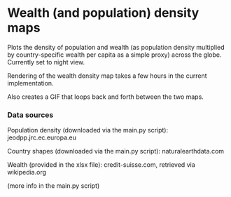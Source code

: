 # Wealth (and population) density maps 
Plots the density of population and wealth (as population density multiplied by country-specific wealth per capita as a simple proxy) across the globe. Currently set to night view.

Rendering of the wealth density map takes a few hours in the current implementation.

Also creates a GIF that loops back and forth between the two maps.

### Data sources
Population density (downloaded via the main.py script):
jeodpp.jrc.ec.europa.eu

Country shapes (downloaded via the main.py script):
naturalearthdata.com

Wealth (provided in the xlsx file):
credit-suisse.com, retrieved via wikipedia.org

(more info in the main.py script)
